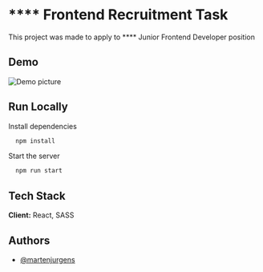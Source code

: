 
# **** Frontend Recruitment Task

This project was made to apply to **** Junior Frontend Developer position


## Demo

![Demo picture](https://i.imgur.com/wpfAUnD.png)


## Run Locally

Install dependencies

```bash
  npm install
```

Start the server

```bash
  npm run start
```


## Tech Stack

**Client:** React, SASS


## Authors

- [@martenjurgens](https://github.com/martenjurgens)

